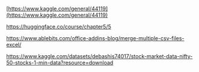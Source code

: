 [https://www.kaggle.com/general/44119](https://www.kaggle.com/general/44119)

https://huggingface.co/course/chapter5/5

https://www.ablebits.com/office-addins-blog/merge-multiple-csv-files-excel/ 

https://www.kaggle.com/datasets/debashis74017/stock-market-data-nifty-50-stocks-1-min-data?resource=download